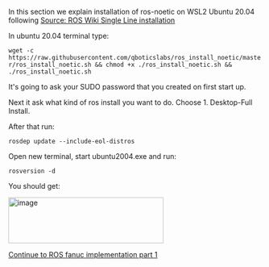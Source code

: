 In this section we explain installation of ros-noetic on WSL2 Ubuntu 20.04 following [Source: ROS Wiki Single Line installation](http://wiki.ros.org/ROS/Installation/TwoLineInstall/)

In ubuntu 20.04 terminal type:

`wget -c https://raw.githubusercontent.com/qboticslabs/ros_install_noetic/master/ros_install_noetic.sh && chmod +x ./ros_install_noetic.sh && ./ros_install_noetic.sh`

It's going to ask your SUDO password that you created on first start up.

Next it ask what kind of ros install you want to do. Choose 1. Desktop-Full Install.

After that run:

`rosdep update --include-eol-distros`

Open new terminal, start ubuntu2004.exe and run:

`rosversion -d`

You should get:

<img width="308" height="91" alt="image" src="https://github.com/user-attachments/assets/866370fd-dd6d-43c7-9001-84ee31404fe0" />


[Continue to ROS fanuc implementation part 1](https://github.com/polonenmatti/ros-fanuc-roboguide/blob/main/04_ros_fanuc.md)


